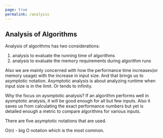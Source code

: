 ```yaml
---
page: true
permalink: /analysis
---
```

## Analysis of Algorithms

Analysis of algorithms has two considerations:
1) analysis to evaluate the running time of algorithms
2) analysis to evaluate the memory requirements during algorithm runs

Also we are mainly concerned with how the performance time increases(or memory usage) with the increase in input size.
And that brings us to asymptotic notation.
Asymptotic analysis is about analyzing runtime when input size is in the limit. Or tends to infinity.
 
Why the focus on aysmptotic analysis?
If an algorithm performs well in aysmptotic analysis, it will be good enough for all but few inputs.
Also it saves us from calculating the exact performance numbers but yet is detailed enough a metric to compare algorithms for various inputs.


There are five asymptotic notations that are used.

O(n) - big O notation which is the most common.


